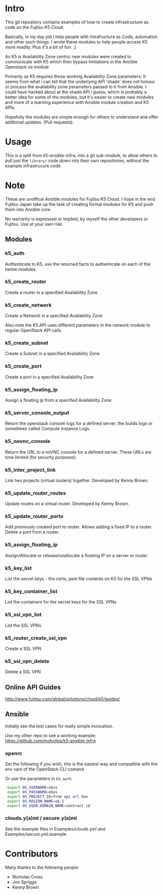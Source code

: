 # Intro

This git repository contains examples of how to create infrastructure as code on the Fujitsu K5 Cloud.

Basically, in my day job I help people with Intrafructure as Code, automation and other such things.  I wrote these modules to help people access K5 more readily.  Plus it's a bit of fun. ;)

As K5 is Availability Zone centric new modules were created to communicate with K5 which then bypass limitations in the Ansible Openstack os module

Primarily as K5 requires those working Availability Zone parameters. It seems from what i can tell that the underlying API 'shade' does not honour or process the availability zone parameters passed to it from Ansible.  I could have hacked about at the shade API i guess, which is probably a better idea for some of the modules, but it's easier to create new modules and more of a learning experience with Ansible module creation and K5 APIs.

Hopefully the modules are simple enough for others to understand and offer addtional updates. (Pull requests).

# Usage

This is a split from k5-ansible-infra, into a git sub-module, to allow others to pull just the ```library/``` code down into their own repositories, without the example infrastrucure code.

# Note

These are unoffical Ansible modules for Fujitsu K5 Cloud.  I hope in the end Fujitsu Japan take up the task of creating formal modules for K5 and push them into Ansible core.

No warranty is expressed or Implied, by myself the other developers or Fujitsu.  Use at your own risk.


## Modules

### k5_auth

Authenticate to K5, use the returned facts to authenticate on each of the below modules.

### k5_create_router

Create a router in a specified Availability Zone

### k5_create_network

Create a Network in a specified Availability Zone

Also note the K5 API uses different parameters in the network module to regular OpenStack API calls.  

### k5_create_subnet

Create a Subnet in a specified Availability Zone

### k5_create_port

Create a port in a specified Availability Zone

### k5_assign_floating_ip

Assign a floating ip from a specified Availability Zone

### k5_server_console_output

Return the openstack console logs for a defined server, the builds logs or sometimes called Compute Instance Logs.

### k5_novnc_console

Return the URL to a noVNC console for a defined server.  These URLs are time limited (for security purposes).  

### k5_inter_project_link

Link two projects (virtual routers) together.  Developed by Kenny Brown.

### k5_update_router_routes

Update routes on a virtual router.  Developed by Kenny Brown.

### k5_update_router_ports

Add previously created port to router.  Allows adding a fixed IP to a router. Delete a port from a router.

### k5_assign_floating_ip

Assign/Allocate or release/unallocate a floating IP on a server or router.

### k5_key_list

List the secret keys - the certs, pem file contents on K5 for the SSL VPNs

### k5_key_container_list

List the containers for the secret keys for the SSL VPNs

### k5_ssl_vpn_list

List the SSL VPNs

### k5_router_create_ssl_vpn

Create a SSL VPN

### k5_ssl_vpn_delete

Delete a SSL VPN


## Online API Guides

http://www.fujitsu.com/global/solutions/cloud/k5/guides/ 

## Ansible

Initially see the test cases for really simple invocation.

Use my other repo to see a working example:  https://github.com/mohclips/k5-ansible-infra

### openrc

Set the following if you wish, this is the easiest way and compatible with the env vars of the OpenStack CLI comand.

Or use the parameters in ```k5_auth```.

```bash
 export OS_USERNAME=obvs
 export OS_PASSWORD=obvs
 export OS_PROJECT_ID=from api url hex
 export OS_REGION_NAME=uk-1
 export OS_USER_DOMAIN_NAME=contract id
```

### clouds.y(a)ml / secure.y(a)ml
See the example files in Examples/clouds.yml and Examples/secure.yml.example

# Contributors

Many thanks to the following people:

* Nicholas Cross
* Jon Spriggs
* Kenny Brown


